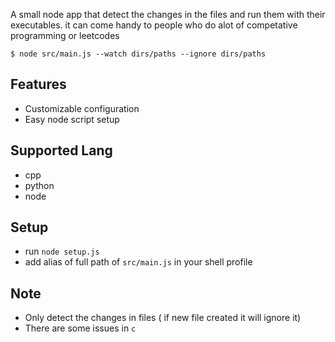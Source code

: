 A small node app that detect the changes in the files and run them with their executables.
it can come handy to people who do alot of competative programming or leetcodes

```shell
$ node src/main.js --watch dirs/paths --ignore dirs/paths
```

## Features
- Customizable configuration
- Easy node script setup

## Supported Lang
- cpp
- python
- node

## Setup
- run `node setup.js`
- add alias of full path of `src/main.js` in your shell profile


## Note
- Only detect the changes in files ( if new file created it will ignore it)
- There are some issues in `c`  
